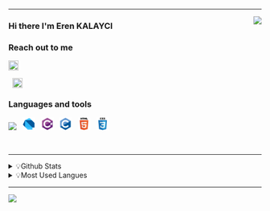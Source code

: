 <hr>
<img src="https://media.giphy.com/media/c2lbMLWfL1mQ8/giphy.gif" align="right" widht="400" height="250">

### Hi there I'm Eren KALAYCI

### Reach out to me
<p align="left" dir="auto">
<a href="https://www.linkedin.com/in/erenklyc/" rel="nofollow"><img align="center" src="https://raw.githubusercontent.com/rahuldkjain/github-profile-readme-generator/master/src/images/icons/Social/linked-in-alt.svg" height="20" width="20" style="max-width: 100%;"></a> 
&nbsp;

&nbsp;
<a href="https://twitter.com/erenklyctr" rel="nofollow"><img align="center" src="https://raw.githubusercontent.com/rahuldkjain/github-profile-readme-generator/master/src/images/icons/Social/twitter.svg" height="20" width="20" style="max-width: 100%;"></a>  
</p>

### Languages and tools
<p align="left" dir="auto">
<img src="https://avatars.githubusercontent.com/u/38549573?s=200&v=4" widht="25" height="25">
&nbsp;
<img src="https://raw.githubusercontent.com/github/explore/80688e429a7d4ef2fca1e82350fe8e3517d3494d/topics/dart/dart.png" widht="25" height="25">
&nbsp;
<img src="https://raw.githubusercontent.com/devicons/devicon/master/icons/csharp/csharp-original.svg" widht="25" height="25">
&nbsp;
<img src="https://raw.githubusercontent.com/devicons/devicon/master/icons/c/c-original.svg" widht="25" height="25">
&nbsp;
<img src="https://raw.githubusercontent.com/devicons/devicon/master/icons/html5/html5-original-wordmark.svg" widht="25" height="25">
&nbsp;
<img src="https://raw.githubusercontent.com/devicons/devicon/master/icons/css3/css3-original-wordmark.svg" widht="25" height="25">
</p>

<br>
<hr>

<details>
<summary> 💡Github Stats </summary>
<br>
<img src="https://github-readme-stats.vercel.app/api?username=KLYCHUB&show_icons=true&theme=graywhite">
</details>

<details>
<summary> 💡Most Used Langues </summary>
<br>
<img src="https://github-readme-stats.vercel.app/api/top-langs/?username=KLYCHUB&layout=compact">
</details>

<hr>

<img src="https://komarev.com/ghpvc/?username=your-github-KLYCHUB&label=PROFILE+VIEWS">
